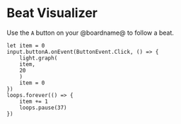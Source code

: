# Beat Visualizer

Use the ``A`` button on your @boardname@ to follow a beat.

```blocks
let item = 0
input.buttonA.onEvent(ButtonEvent.Click, () => {
    light.graph(
    item,
    20
    )
    item = 0
})
loops.forever(() => {
    item += 1
    loops.pause(37)
})
```